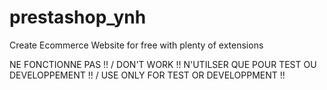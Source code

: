 # prestashop_ynh
Create Ecommerce Website for free with plenty of extensions

NE FONCTIONNE PAS !! / DON'T WORK !! N'UTILSER QUE POUR TEST OU DEVELOPPEMENT !! / USE ONLY FOR TEST OR DEVELOPPMENT !!
